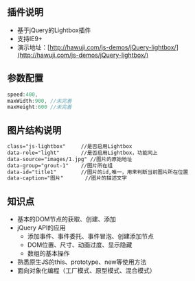## 插件说明
- 基于jQuery的Lightbox插件
- 支持IE9+
- 演示地址：[http://hawuji.com/js-demos/jQuery-lightbox/](http://hawuji.com/js-demos/jQuery-lightbox/)

## 参数配置
```js
speed:400,
maxWidth:900, //未完善
maxHeight:600 //未完善
```

## 图片结构说明
```html
class="js-lightbox"		//是否启用Lightbox
data-role="light"		//是否启用Lightbox，功能同上
data-source="images/1.jpg" //图片的原始地址
data-group="grout-1"	//图片所在组
data-id="title1"		//图片的id,唯一，用来判断当前图片所在位置
data-caption="图片" 		//图片的描述文字
```

## 知识点
- 基本的DOM节点的获取、创建、添加
- jQuery API的应用
	- 添加事件、事件委托、事件冒泡、创建添加节点
	- DOM位置、尺寸、动画过度、显示隐藏
	- 数组的基本操作
- 熟悉原生JS的this、prototype、new等使用方法
- 面向对象化编程（工厂模式、原型模式、混合模式）








